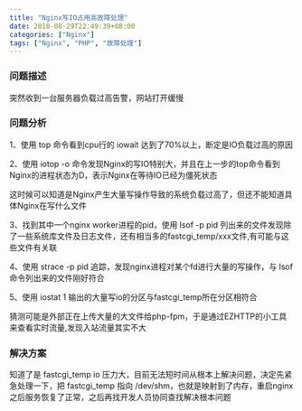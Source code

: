 ```yaml
---
title: "Nginx写IO占用高故障处理"
date: 2018-08-29T22:49:39+08:00
categories: ["Nginx"]
tags: ["Nginx", "PHP", "故障处理"]
---
```


### 问题描述

突然收到一台服务器负载过高告警，网站打开缓慢

### 问题分析

1、使用 top 命令看到cpu行的 iowait 达到了70%以上，断定是IO负载过高的原因

2、使用 iotop -o 命令发现Nginx的写IO特别大，并且在上一步的top命令看到Nginx的进程状态为D，表示Nginx在等待IO已经为僵死状态

这时候可以知道是Nginx产生大量写操作导致的系统负载过高了，但还不能知道具体Nginx在写什么文件

3、找到其中一个nginx worker进程的pid，使用 lsof -p pid 列出来的文件发现除了一些系统库文件及日志文件，还有相当多的fastcgi_temp/xxx文件,有可能与这些文件有关联

4、使用 strace -p pid 追踪，发现nginx进程对某个fd进行大量的写操作，与 lsof 命令列出来的文件刚好符合

5、使用 iostat 1 输出的大量写io的分区与fastcgi_temp所在分区相符合

猜测可能是外部正在上传大量的大文件给php-fpm，于是通过EZHTTP的小工具来查看实时流量,发现入站流量其实不大

### 解决方案

知道了是 fastcgi_temp io 压力大，目前无法短时间从根本上解决问题，决定先紧急处理一下，把 fastcgi_temp 指向 /dev/shm，也就是映射到了内存，重启nginx之后服务恢复了正常，之后再找开发人员协同查找解决根本问题